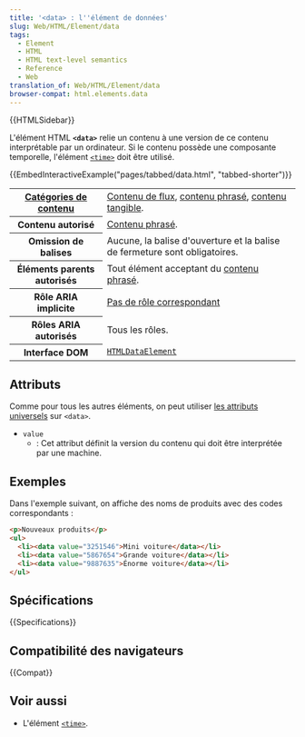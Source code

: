 ```yaml
---
title: '<data> : l''élément de données'
slug: Web/HTML/Element/data
tags:
  - Element
  - HTML
  - HTML text-level semantics
  - Reference
  - Web
translation_of: Web/HTML/Element/data
browser-compat: html.elements.data
---
```


{{HTMLSidebar}}

L'élément HTML **`<data>`** relie un contenu à une version de ce contenu interprétable par un ordinateur. Si le contenu possède une composante temporelle, l'élément [`<time>`](/fr/docs/Web/HTML/Element/time) doit être utilisé.

{{EmbedInteractiveExample("pages/tabbed/data.html", "tabbed-shorter")}}

<table class="properties">
  <tbody>
    <tr>
      <th scope="row">
        <a href="/fr/docs/Web/Guide/HTML/Content_categories"
          >Catégories de contenu</a
        >
      </th>
      <td>
        <a href="/fr/docs/Web/Guide/HTML/Content_categories#flow_content"
          >Contenu de flux</a
        >,
        <a href="/fr/docs/Web/Guide/HTML/Content_categories#phrasing_content"
          >contenu phrasé</a
        >,
        <a href="/fr/docs/Web/Guide/HTML/Content_categories#palpable_content"
          >contenu tangible</a
        >.
      </td>
    </tr>
    <tr>
      <th scope="row">Contenu autorisé</th>
      <td>
        <a href="/fr/docs/Web/Guide/HTML/Content_categories#phrasing_content"
          >Contenu phrasé</a
        >.
      </td>
    </tr>
    <tr>
      <th scope="row">Omission de balises</th>
      <td>
        Aucune, la balise d'ouverture et la balise de fermeture sont
        obligatoires.
      </td>
    </tr>
    <tr>
      <th scope="row">Éléments parents autorisés</th>
      <td>
        Tout élément acceptant du
        <a href="/fr/docs/Web/Guide/HTML/Content_categories#phrasing_content"
          >contenu phrasé</a
        >.
      </td>
    </tr>
    <tr>
      <th scope="row">Rôle ARIA implicite</th>
      <td>
        <a href="https://www.w3.org/TR/html-aria/#dfn-no-corresponding-role"
          >Pas de rôle correspondant</a
        >
      </td>
    </tr>
    <tr>
      <th scope="row">Rôles ARIA autorisés</th>
      <td>Tous les rôles.</td>
    </tr>
    <tr>
      <th scope="row">Interface DOM</th>
      <td>
        <a href="/fr/docs/Web/API/HTMLDataElement"
          ><code>HTMLDataElement</code></a
        >
      </td>
    </tr>
  </tbody>
</table>

## Attributs

Comme pour tous les autres éléments, on peut utiliser [les attributs universels](/fr/docs/Web/HTML/Global_attributes) sur `<data>`.

- `value`
  - : Cet attribut définit la version du contenu qui doit être interprétée par une machine.

## Exemples

Dans l'exemple suivant, on affiche des noms de produits avec des codes correspondants :

```html
<p>Nouveaux produits</p>
<ul>
  <li><data value="3251546">Mini voiture</data></li>
  <li><data value="5867654">Grande voiture</data></li>
  <li><data value="9887635">Énorme voiture</data></li>
</ul>
```

## Spécifications

{{Specifications}}

## Compatibilité des navigateurs

{{Compat}}

## Voir aussi

- L'élément [`<time>`](/fr/docs/Web/HTML/Element/time).
